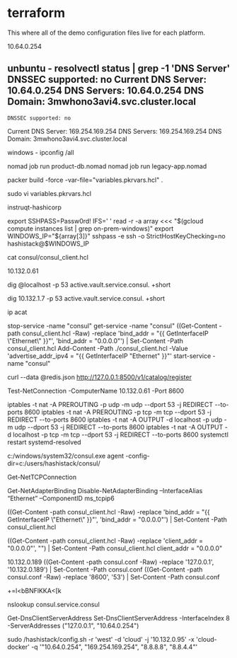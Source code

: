 # terraform

This where all of the demo configuration files live for each platform.

10.64.0.254

unbuntu - resolvectl status | grep -1 'DNS Server'
   DNSSEC supported: no
  Current DNS Server: 10.64.0.254
         DNS Servers: 10.64.0.254
          DNS Domain: 3mwhono3avi4.svc.cluster.local
--
    DNSSEC supported: no
  Current DNS Server: 169.254.169.254
         DNS Servers: 169.254.169.254
          DNS Domain: 3mwhono3avi4.svc.cluster.local

windows - ipconfig /all

nomad job run product-db.nomad
nomad job run legacy-app.nomad

packer build -force -var-file="variables.pkrvars.hcl" .

sudo vi variables.pkrvars.hcl

instruqt-hashicorp

export SSHPASS=Passw0rd!
IFS=' ' read -r -a array <<< "$(gcloud compute instances list | grep on-prem-windows)"
export WINDOWS_IP="${array[3]}"
sshpass -e ssh -o StrictHostKeyChecking=no hashistack@$WINDOWS_IP

cat consul/consul_client.hcl

10.132.0.61

dig @localhost -p 53 active.vault.service.consul. +short

dig 10.132.1.7 -p 53 active.vault.service.consul. +short

ip acat 

stop-service -name "consul"
get-service -name "consul"
((Get-Content -path consul_client.hcl -Raw) -replace 'bind_addr = \"{{ GetInterfaceIP \\\"Ethernet\\\" }}\"', 'bind_addr = "0.0.0.0"') | Set-Content -Path consul_client.hcl
Add-Content -Path ./consul_client.hcl -Value 'advertise_addr_ipv4 = "{{ GetInterfaceIP \"Ethernet\" }}"'
start-service -name "consul"

curl --data @redis.json http://127.0.0.1:8500/v1/catalog/register

Test-NetConnection -ComputerName 10.132.0.61 -Port 8600

iptables -t nat -A PREROUTING -p udp -m udp --dport 53 -j REDIRECT --to-ports 8600
iptables -t nat -A PREROUTING -p tcp -m tcp --dport 53 -j REDIRECT --to-ports 8600
iptables -t nat -A OUTPUT -d localhost -p udp -m udp --dport 53 -j REDIRECT --to-ports 8600
iptables -t nat -A OUTPUT -d localhost -p tcp -m tcp --dport 53 -j REDIRECT --to-ports 8600
systemctl restart systemd-resolved

c:/windows/system32/consul.exe agent -config-dir=c:/users/hashistack/consul/

Get-NetTCPConnection

Get-NetAdapterBinding
Disable-NetAdapterBinding –InterfaceAlias “Ethernet” –ComponentID ms_tcpip6

((Get-Content -path consul_client.hcl -Raw) -replace 'bind_addr = \"{{ GetInterfaceIP \\\"Ethernet\\\" }}\"', 'bind_addr = "0.0.0.0"') | Set-Content -Path consul_client.hcl

((Get-Content -path consul_client.hcl -Raw) -replace 'client_addr = "0.0.0.0"', "") | Set-Content -Path consul_client.hcl
client_addr = "0.0.0.0"

10.132.0.189
((Get-Content -path consul.conf -Raw) -replace '127.0.0.1', '10.132.0.189') | Set-Content -Path consul.conf
((Get-Content -path consul.conf -Raw) -replace '8600', '53') | Set-Content -Path consul.conf

+=l<bBNFlKKA<[k

nslookup consul.service.consul

Get-DnsClientServerAddress
Set-DnsClientServerAddress -InterfaceIndex 8 -ServerAddresses ("127.0.0.1", "10.64.0.254")

sudo /hashistack/config.sh -r 'west' -d 'cloud' -j '10.132.0.95' -x 'cloud-docker' -q '"10.64.0.254", "169.254.169.254", "8.8.8.8", "8.8.4.4"'